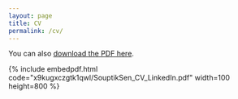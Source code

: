 ```yaml
---
layout: page
title: CV
permalink: /cv/
---
```

<!---
To get this link, upload to dropbox and then open the file on the dropbox website. Click sharing and then generate the link. Use that link below. Make sure that the link is of the form: https://www.dropbox.com/s/ALPHANUMERICSTRING/fname.pdf https://www.dropbox.com/s/x9kugxczgtk1qwl/SouptikSen_CV_LinkedIn.pdf?dl=0
-->
You can also [download the PDF here](https://www.dropbox.com/s/x9kugxczgtk1qwl/SouptikSen_CV_LinkedIn.pdf?dl=0).

{% include embedpdf.html code="x9kugxczgtk1qwl/SouptikSen_CV_LinkedIn.pdf" width=100 height=800 %}
